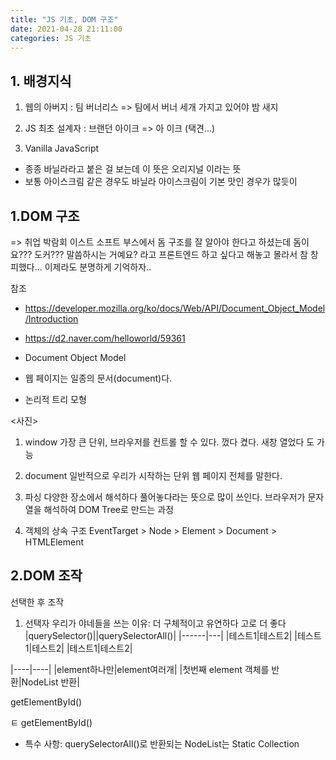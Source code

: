 ```yaml
---
title: "JS 기초, DOM 구조"
date: 2021-04-28 21:11:00 
categories: JS 기초
---
```


## 1. 배경지식
1) 웹의 아버지 : 팀 버너리스
=> 팀에서 버너 세개 가지고 있어야 밤 새지

2) JS 최초 설계자 : 브랜던 아이크
=> 아 이크 (택견...)

3) Vanilla JavaScript
- 종종 바닐라라고 붙은 걸 보는데 이 뜻은 오리지널 이라는 뜻 
- 보통 아이스크림 같은 경우도 바닐라 아이스크림이 기본 맛인 경우가 많듯이

## 1.DOM 구조
=> 취업 박람회 이스트 소프트 부스에서 돔 구조를 잘 알아야 한다고 하셨는데
돔이요??? 도커??? 말씀하시는 거예요? 라고 프론트엔드 하고 싶다고 해놓고 몰라서 참 창피했다...
이제라도 분명하게 기억하자..

참조 
- https://developer.mozilla.org/ko/docs/Web/API/Document_Object_Model/Introduction
- https://d2.naver.com/helloworld/59361


- Document Object Model 
- 웹 페이지는 일종의 문서(document)다.
- 논리적 트리 모형

<사진>

1) window
가장 큰 단위, 브라우저를 컨트롤 할 수 있다. 껐다 켰다. 새창 열었다 도 가능

2) document
일반적으로 우리가 시작하는 단위 웹 페이지 전체를 말한다.

3) 파싱
다양한 장소에서 해석하다 풀어놓다라는 뜻으로 많이 쓰인다.
브라우저가 문자열을 해석하여 DOM Tree로 만드는 과정

4) 객체의 상속 구조
EventTarget > Node > Element > Document > HTMLElement

## 2.DOM 조작
선택한 후 조작

1) 선택자
우리가 야네들을 쓰는 이유: 더 구체적이고 유연하다 고로 더 좋다
|querySelector()||querySelectorAll()|
|------|---|
|테스트1|테스트2|
|테스트1|테스트2|
|테스트1|테스트2|

|----|----|
|element하나만|element여러개|
|첫번째 element 객체를 반환|NodeList 반환|

getElementById()

ㅌ
getElementById()
- 특수 사항: querySelectorAll()로 반환되는 NodeList는 Static Collection
